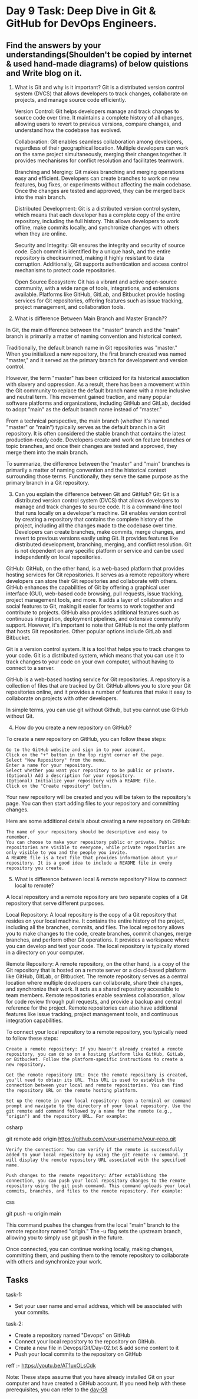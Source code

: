 # Day 9 Task: Deep Dive in Git & GitHub for DevOps Engineers.

## Find the answers by your understandings(Shoulden't be copied by internet & used hand-made diagrams)  of below quistions and Write blog on it.
1) What is Git and why is it important?
Git is a distributed version control system (DVCS) that allows developers to track changes, collaborate on projects, and manage source code efficiently.

    Version Control: Git helps developers manage and track changes to source code over time. It maintains a complete history of all changes, allowing users to revert to previous versions, compare changes, and understand how the codebase has evolved.

    Collaboration: Git enables seamless collaboration among developers, regardless of their geographical location. Multiple developers can work on the same project simultaneously, merging their changes together. It provides mechanisms for conflict resolution and facilitates teamwork.

    Branching and Merging: Git makes branching and merging operations easy and efficient. Developers can create branches to work on new features, bug fixes, or experiments without affecting the main codebase. Once the changes are tested and approved, they can be merged back into the main branch.

    Distributed Development: Git is a distributed version control system, which means that each developer has a complete copy of the entire repository, including the full history. This allows developers to work offline, make commits locally, and synchronize changes with others when they are online.

    Security and Integrity: Git ensures the integrity and security of source code. Each commit is identified by a unique hash, and the entire repository is checksummed, making it highly resistant to data corruption. Additionally, Git supports authentication and access control mechanisms to protect code repositories.

    Open Source Ecosystem: Git has a vibrant and active open-source community, with a wide range of tools, integrations, and extensions available. Platforms like GitHub, GitLab, and Bitbucket provide hosting services for Git repositories, offering features such as issue tracking, project management, and collaboration tools.

2) What is difference Between Main Branch and Master Branch?? 

In Git, the main difference between the "master" branch and the "main" branch is primarily a matter of naming convention and historical context.

Traditionally, the default branch name in Git repositories was "master." When you initialized a new repository, the first branch created was named "master," and it served as the primary branch for development and version control.

However, the term "master" has been criticized for its historical association with slavery and oppression. As a result, there has been a movement within the Git community to replace the default branch name with a more inclusive and neutral term. This movement gained traction, and many popular software platforms and organizations, including GitHub and GitLab, decided to adopt "main" as the default branch name instead of "master."

From a technical perspective, the main branch (whether it's named "master" or "main") typically serves as the default branch in a Git repository. It is often considered the stable branch that contains the latest production-ready code. Developers create and work on feature branches or topic branches, and once their changes are tested and approved, they merge them into the main branch.

To summarize, the difference between the "master" and "main" branches is primarily a matter of naming convention and the historical context surrounding those terms. Functionally, they serve the same purpose as the primary branch in a Git repository.


3) Can you explain the difference between Git and GitHub?
Git:
Git is a distributed version control system (DVCS) that allows developers to manage and track changes to source code. It is a command-line tool that runs locally on a developer's machine. Git enables version control by creating a repository that contains the complete history of the project, including all the changes made to the codebase over time. Developers can create branches, make commits, merge changes, and revert to previous versions easily using Git. It provides features like distributed development, branching, merging, and conflict resolution. Git is not dependent on any specific platform or service and can be used independently on local repositories.

GitHub:
GitHub, on the other hand, is a web-based platform that provides hosting services for Git repositories. It serves as a remote repository where developers can store their Git repositories and collaborate with others. GitHub enhances the capabilities of Git by offering a graphical user interface (GUI), web-based code browsing, pull requests, issue tracking, project management tools, and more. It adds a layer of collaboration and social features to Git, making it easier for teams to work together and contribute to projects. GitHub also provides additional features such as continuous integration, deployment pipelines, and extensive community support. However, it's important to note that GitHub is not the only platform that hosts Git repositories. Other popular options include GitLab and Bitbucket.

Git is a version control system. It is a tool that helps you to track changes to your code. Git is a distributed system, which means that you can use it to track changes to your code on your own computer, without having to connect to a server.

GitHub is a web-based hosting service for Git repositories. A repository is a collection of files that are tracked by Git. GitHub allows you to store your Git repositories online, and it provides a number of features that make it easy to collaborate on projects with other developers.

In simple terms, you can use git without Github, but you cannot use GitHub without Git.

4) How do you create a new repository on GitHub?

To create a new repository on GitHub, you can follow these steps:

    Go to the GitHub website and sign in to your account.
    Click on the "+" button in the top right corner of the page.
    Select "New Repository" from the menu.
    Enter a name for your repository.
    Select whether you want your repository to be public or private.
    (Optional) Add a description for your repository.
    (Optional) Initialize your repository with a README file.
    Click on the "Create repository" button.

Your new repository will be created and you will be taken to the repository's page. You can then start adding files to your repository and committing changes.

Here are some additional details about creating a new repository on GitHub:

    The name of your repository should be descriptive and easy to remember.
    You can choose to make your repository public or private. Public repositories are visible to everyone, while private repositories are only visible to you and the people you invite.
    A README file is a text file that provides information about your repository. It is a good idea to include a README file in every repository you create.



5) What is difference between local & remote repository? How to connect local to remote? 

A local repository and a remote repository are two separate copies of a Git repository that serve different purposes.

Local Repository:
A local repository is the copy of a Git repository that resides on your local machine. It contains the entire history of the project, including all the branches, commits, and files. The local repository allows you to make changes to the code, create branches, commit changes, merge branches, and perform other Git operations. It provides a workspace where you can develop and test your code. The local repository is typically stored in a directory on your computer.

Remote Repository:
A remote repository, on the other hand, is a copy of the Git repository that is hosted on a remote server or a cloud-based platform like GitHub, GitLab, or Bitbucket. The remote repository serves as a central location where multiple developers can collaborate, share their changes, and synchronize their work. It acts as a shared repository accessible to team members. Remote repositories enable seamless collaboration, allow for code review through pull requests, and provide a backup and central reference for the project. Remote repositories can also have additional features like issue tracking, project management tools, and continuous integration capabilities.

To connect your local repository to a remote repository, you typically need to follow these steps:

    Create a remote repository: If you haven't already created a remote repository, you can do so on a hosting platform like GitHub, GitLab, or Bitbucket. Follow the platform-specific instructions to create a new repository.

    Get the remote repository URL: Once the remote repository is created, you'll need to obtain its URL. This URL is used to establish the connection between your local and remote repositories. You can find the repository URL on the remote hosting platform.

    Set up the remote in your local repository: Open a terminal or command prompt and navigate to the directory of your local repository. Use the git remote add command followed by a name for the remote (e.g., "origin") and the repository URL. For example:

csharp

git remote add origin https://github.com/your-username/your-repo.git

    Verify the connection: You can verify if the remote is successfully added to your local repository by using the git remote -v command. It will display the remote repository URL associated with the specified name.

    Push changes to the remote repository: After establishing the connection, you can push your local repository changes to the remote repository using the git push command. This command uploads your local commits, branches, and files to the remote repository. For example:

css

git push -u origin main

This command pushes the changes from the local "main" branch to the remote repository named "origin." The -u flag sets the upstream branch, allowing you to simply use git push in the future.

Once connected, you can continue working locally, making changes, committing them, and pushing them to the remote repository to collaborate with others and synchronize your work.

## Tasks
task-1: 
- Set your user name and email address, which will be associated with your commits.

task-2: 
- Create a repository named "Devops" on GitHub
- Connect your local repository to the repository on GitHub.
- Create a new file in Devops/Git/Day-02.txt & add some content to it
- Push your local commits to the repository on GitHub

reff :- https://youtu.be/AT1uxOLsCdk


Note: These steps assume that you have already installed Git on your computer and have created a GitHub account. If you need help with these prerequisites, you can refer to the [day-08](https://github.com/LondheShubham153/90DaysOfDevOps/blob/ee7c53f276edb02a85a97282027028295be17c04/2023/day08/tasks.md)
